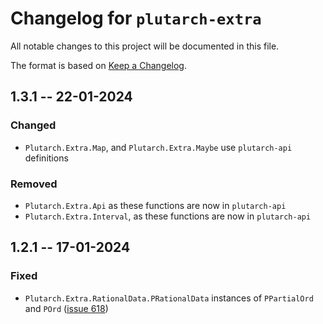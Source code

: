 # Changelog for `plutarch-extra`

All notable changes to this project will be documented in this file.

The format is based on [Keep a Changelog](https://keepachangelog.com/en/1.1.0/).

## 1.3.1 -- 22-01-2024

### Changed

* `Plutarch.Extra.Map`, and `Plutarch.Extra.Maybe` use `plutarch-api` definitions

### Removed

* `Plutarch.Extra.Api` as these functions are now in `plutarch-api`
* `Plutarch.Extra.Interval`, as these functions are now in `plutarch-api`

## 1.2.1 -- 17-01-2024

### Fixed

* `Plutarch.Extra.RationalData.PRationalData` instances of `PPartialOrd` and
  `POrd` ([issue
  618](https://github.com/Plutonomicon/plutarch-plutus/issues/618)) 
